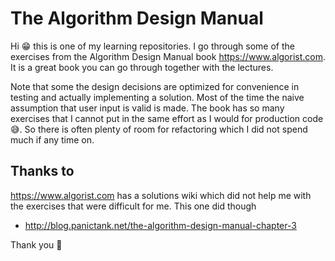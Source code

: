 # The Algorithm Design Manual


Hi 😁 this is one of my learning repositories. I go through some of the exercises from the Algorithm
Design Manual book https://www.algorist.com. It is a great book you can go through together with the
lectures.

Note that some the design decisions are optimized for convenience in testing and actually
implementing a solution. Most of the time the naive assumption that user input is valid is made. The
book has so many exercises that I cannot put in the same effort as I would for production code 😅.
So there is often plenty of room for refactoring which I did not spend much if any time on.

## Thanks to

https://www.algorist.com has a solutions wiki which did not help me with the exercises that were
difficult for me. This one did though

* http://blog.panictank.net/the-algorithm-design-manual-chapter-3

Thank you 🤩

